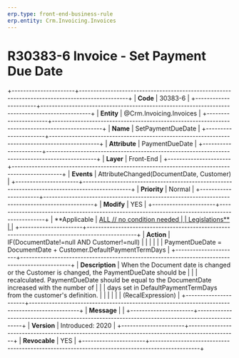 ```yaml
---
erp.type: front-end-business-rule
erp.entity: Crm.Invoicing.Invoices
---
```


# R30383-6 Invoice - Set Payment Due Date
+----------------------+-----------------------------------------------------------------------------------------------+
| **Code**             | 30383-6                                                                                       |
+----------------------+-----------------------------------------------------------------------------------------------+
| **Entity**           | @Crm.Invoicing.Invoices                                                                                       |
+----------------------+-----------------------------------------------------------------------------------------------+
| **Name**             | SetPaymentDueDate                                                                             |
+----------------------+-----------------------------------------------------------------------------------------------+
| **Attribute**        | PaymentDueDate                                                                                |
+----------------------+-----------------------------------------------------------------------------------------------+
| **Layer**            | Front-End                                                                                     |
+----------------------+-----------------------------------------------------------------------------------------------+
| **Events**           | AttributeChanged(DocumentDate, Customer)                                                      |
+----------------------+-----------------------------------------------------------------------------------------------+
| **Priority**         | Normal                                                                                        |
+----------------------+-----------------------------------------------------------------------------------------------+
| **Modify**           | YES                                                                                           |
+----------------------+-----------------------------------------------------------------------------------------------+
| **Applicable         | [ALL // no condition needed                                                                   |
| Legislations**       | ](https://confluence.erp.net/display/techdoc/Country+Specific+Functionality)                  |
+----------------------+-----------------------------------------------------------------------------------------------+
| **Action**           | IF(DocumentDate!=null AND Customer!=null)                                                     |
|                      |                                                                                               |
|                      | PaymentDueDate = DocumentDate + Customer.DefaultPaymentTermDays                               |
+----------------------+-----------------------------------------------------------------------------------------------+
| **Description**      | When the Document date is changed or the Customer is changed, the PaymentDueDate should be    |
|                      | recalculated. PaymentDueDate should be equal to the DocumentDate increased with the number of |
|                      | days set in DefaultPaymentTermDays from the customer\'s definition.                           |
|                      |                                                                                               |
|                      | (RecalExpression)                                                                             |
+----------------------+-----------------------------------------------------------------------------------------------+
| **Message**          |                                                                                               |
+----------------------+-----------------------------------------------------------------------------------------------+
| **Version**          | Introduced: 2020                                                                              |
+----------------------+-----------------------------------------------------------------------------------------------+
| **Revocable**        | YES                                                                                           |
+----------------------+-----------------------------------------------------------------------------------------------+

  

  

  
